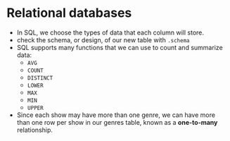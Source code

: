 # Relational databases
- In SQL, we choose the types of data that each column will store.
- check the schema, or design, of our new table with `.schema`
- SQL supports many functions that we can use to count and summarize data:
	-   `AVG`
	-   `COUNT`
	-   `DISTINCT`
	-   `LOWER`
	-   `MAX`
	-   `MIN`
	-   `UPPER`
- Since each show may have more than one genre, we can have more than one row per show in our genres table, known as a **one-to-many** relationship.